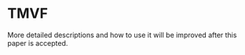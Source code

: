 # TMVF

More detailed descriptions and how to use it will be improved after this paper is accepted.
